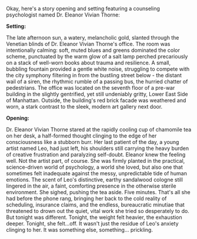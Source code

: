 Okay, here's a story opening and setting featuring a counseling psychologist named Dr. Eleanor Vivian Thorne:

**Setting:**

The late afternoon sun, a watery, melancholic gold, slanted through the Venetian blinds of Dr. Eleanor Vivian Thorne's office. The room was intentionally calming: soft, muted blues and greens dominated the color scheme, punctuated by the warm glow of a salt lamp perched precariously on a stack of well-worn books about trauma and resilience.  A small, bubbling fountain provided a gentle white noise, struggling to compete with the city symphony filtering in from the bustling street below - the distant wail of a siren, the rhythmic rumble of a passing bus, the hurried chatter of pedestrians.  The office was located on the seventh floor of a pre-war building in the slightly gentrified, yet still undeniably gritty, Lower East Side of Manhattan. Outside, the building's red brick facade was weathered and worn, a stark contrast to the sleek, modern art gallery next door.

**Opening:**

Dr. Eleanor Vivian Thorne stared at the rapidly cooling cup of chamomile tea on her desk, a half-formed thought clinging to the edge of her consciousness like a stubborn burr.  Her last patient of the day, a young artist named Leo, had just left, his shoulders still carrying the heavy burden of creative frustration and paralyzing self-doubt.  Eleanor knew the feeling well. Not the artist part, of course. She was firmly planted in the practical, science-driven world of psychology, a world she loved, but also one that sometimes felt inadequate against the messy, unpredictable tide of human emotions.  The scent of Leo's distinctive, earthy sandalwood cologne still lingered in the air, a faint, comforting presence in the otherwise sterile environment.  She sighed, pushing the tea aside.  Five minutes. That's all she had before the phone rang, bringing her back to the cold reality of scheduling, insurance claims, and the endless, bureaucratic minutiae that threatened to drown out the quiet, vital work she tried so desperately to do.  But tonight was different. Tonight, the weight felt heavier, the exhaustion deeper. Tonight, she felt…off. It wasn't just the residue of Leo's anxiety clinging to her. It was something else, something… prickling.
